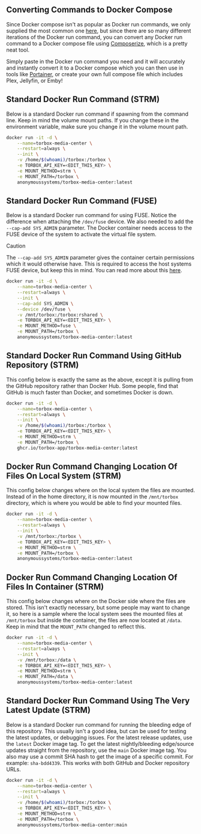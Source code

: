 ## Converting Commands to Docker Compose
Since Docker compose isn't as popular as Docker run commands, we only supplied the most common one [here](https://github.com/TorBox-App/torbox-media-center/blob/main/docker-compose.yaml), but since there are so many different iterations of the Docker run command, you can convert any Docker run command to a Docker compose file using [Composerize](https://www.composerize.com/), which is a pretty neat tool.

Simply paste in the Docker run command you need and it will accurately and instantly convert it to a Docker compose which you can then use in tools like [Portainer](https://www.portainer.io/), or create your own full compose file which includes Plex, Jellyfin, or Emby!

## Standard Docker Run Command (STRM)

Below is a standard Docker run command if spawning from the command line. Keep in mind the volume mount paths. If you change these in the environment variable, make sure you change it in the volume mount path.

```bash
docker run -it -d \
    --name=torbox-media-center \
    --restart=always \
    --init \
    -v /home/$(whoami)/torbox:/torbox \
    -e TORBOX_API_KEY=<EDIT_THIS_KEY> \
    -e MOUNT_METHOD=strm \
    -e MOUNT_PATH=/torbox \
    anonymoussystems/torbox-media-center:latest
```

## Standard Docker Run Command (FUSE)

Below is a standard Docker run command for using FUSE. Notice the difference when attaching the `/dev/fuse` device. We also needed to add the `--cap-add SYS_ADMIN` parameter. The Docker container needs access to the FUSE device of the system to activate the virtual file system.

> [!CAUTION]
> The `--cap-add SYS_ADMIN` parameter gives the container certain permissions which it would otherwise have. This is required to access the host systems FUSE device, but keep this in mind. You can read more about this [here](https://docs.docker.com/reference/cli/docker/container/run/#privileged).

```bash
docker run -it -d \
    --name=torbox-media-center \
    --restart=always \
    --init \
    --cap-add SYS_ADMIN \
    --device /dev/fuse \
    -v /mnt/torbox:/torbox:rshared \
    -e TORBOX_API_KEY=<EDIT_THIS_KEY> \
    -e MOUNT_METHOD=fuse \
    -e MOUNT_PATH=/torbox \
    anonymoussystems/torbox-media-center:latest
```


## Standard Docker Run Command Using GitHub Repository (STRM)

This config below is exactly the same as the above, except it is pulling from the GitHub repository rather than Docker Hub. Some people, find that GitHub is much faster than Docker, and sometimes Docker is down.
```bash
docker run -it -d \
    --name=torbox-media-center \
    --restart=always \
    --init \
    -v /home/$(whoami)/torbox:/torbox \
    -e TORBOX_API_KEY=<EDIT_THIS_KEY> \
    -e MOUNT_METHOD=strm \
    -e MOUNT_PATH=/torbox \
    ghcr.io/torbox-app/torbox-media-center:latest
```
## Docker Run Command Changing Location Of Files On Local System (STRM)

This config below changes where on the local system the files are mounted. Instead of in the home directory, it is now mounted in the `/mnt/torbox` directory, which is where you would be able to find your mounted files.

```bash
docker run -it -d \
    --name=torbox-media-center \
    --restart=always \
    --init \
    -v /mnt/torbox:/torbox \
    -e TORBOX_API_KEY=<EDIT_THIS_KEY> \
    -e MOUNT_METHOD=strm \
    -e MOUNT_PATH=/torbox \
    anonymoussystems/torbox-media-center:latest
```

## Docker Run Command Changing Location Of Files In Container (STRM)

This config below changes where on the Docker side where the files are stored. This isn't exactly necessary, but some people may want to change it, so here is a sample where the local system sees the mounted files at `/mnt/torbox` but inside the container, the files are now located at `/data`. Keep in mind that the `MOUNT_PATH` changed to reflect this.

```bash
docker run -it -d \
    --name=torbox-media-center \
    --restart=always \
    --init \
    -v /mnt/torbox:/data \
    -e TORBOX_API_KEY=<EDIT_THIS_KEY> \
    -e MOUNT_METHOD=strm \
    -e MOUNT_PATH=/data \
    anonymoussystems/torbox-media-center:latest
```

## Standard Docker Run Command Using The Very Latest Update (STRM)

Below is a standard Docker run command for running the bleeding edge of this repository. This usually isn't a good idea, but can be used for testing the latest updates, or debugging issues. For the latest release updates, use the `latest` Docker image tag. To get the latest nightly/bleeding edge/source updates straight from the repository, use the `main` Docker image tag. You also may use a commit SHA hash to get the image of a specific commit. For example: `sha-bdd4339`. This works with both GitHub and Docker repository URLs.

```bash
docker run -it -d \
    --name=torbox-media-center \
    --restart=always \
    --init \
    -v /home/$(whoami)/torbox:/torbox \
    -e TORBOX_API_KEY=<EDIT_THIS_KEY> \
    -e MOUNT_METHOD=strm \
    -e MOUNT_PATH=/torbox \
    anonymoussystems/torbox-media-center:main
```
